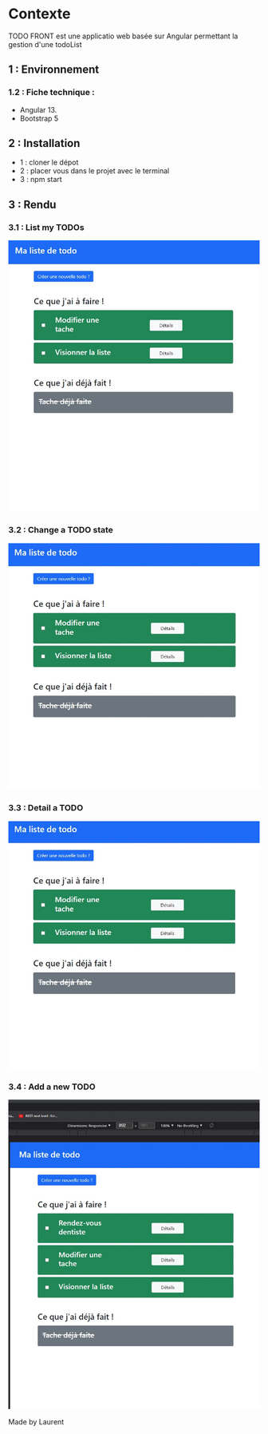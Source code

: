 # Contexte
TODO FRONT est une applicatio web basée sur Angular permettant la gestion d'une todoList

## 1 : Environnement

### 1.2 : Fiche technique :

- Angular 13.
- Bootstrap 5

## 2 : Installation

-	1 : cloner le dépot
-	2 : placer vous dans le projet avec le terminal
-	3 : npm start


## 3 : Rendu

### 3.1 : List my TODOs

![Exemple1](./src/assets/list.JPG)

### 3.2 : Change a TODO state

![Exemple2](./src/assets/state.gif)

### 3.3 : Detail a TODO

![Exemple1](./src/assets/detail.gif)

### 3.4 : Add a new TODO

![Exemple1](./src/assets/add.gif)

Made by Laurent
